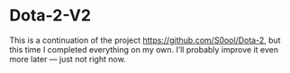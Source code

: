 # Dota-2-V2
This is a continuation of the project https://github.com/S0ool/Dota-2,
but this time I completed everything on my own.
I’ll probably improve it even more later — just not right now.
